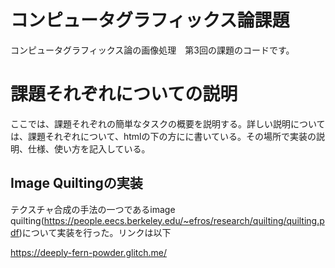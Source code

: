# コンピュータグラフィックス論課題

コンピュータグラフィックス論の画像処理　第3回の課題のコードです。

# 課題それぞれについての説明

  ここでは、課題それぞれの簡単なタスクの概要を説明する。詳しい説明については、課題それぞれについて、htmlの下の方にに書いている。その場所で実装の説明、仕様、使い方を記入している。

## Image Quiltingの実装

  テクスチャ合成の手法の一つであるimage quilting(https://people.eecs.berkeley.edu/~efros/research/quilting/quilting.pdf)について実装を行った。リンクは以下

  https://deeply-fern-powder.glitch.me/




